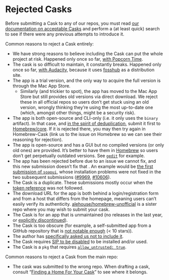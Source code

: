 # Rejected Casks

Before submitting a Cask to any of our repos, you must read [our documentation on acceptable Casks](../development/adding_a_cask.md#finding-a-home-for-your-cask) and perform a (at least quick) search to see if there were any previous attempts to introduce it.

Common reasons to reject a Cask entirely:

+ We have strong reasons to believe including the Cask can put the whole project at risk. Happened only once so far, [with Popcorn Time](https://github.com/caskroom/homebrew-cask/pull/3954).
+ The cask is so difficult to maintain, it constantly breaks. Happened only once so far, [with Audacity](https://github.com/caskroom/homebrew-cask/pull/27517), because it uses [fosshub](https://www.fosshub.com/faq.html) as a distribution site.
+ The app is a trial version, and the only way to acquire the full version is through the Mac App Store.
  + Similarly (and trickier to spot), the app has moved to the Mac App Store but still provides old versions via direct download. We reject these in all official repos so users don’t get stuck using an old version, wrongly thinking they’re using the most up-to-date one (which, amongst other things, might be a security risk).
+ The app is both open-source and CLI-only (i.e. it only uses the `binary` artifact). In that case, and [in the spirit of deduplication](https://github.com/caskroom/homebrew-cask/issues/15603), submit it first to [Homebrew/core](https://github.com/Homebrew/homebrew-core). If it is rejected there, you may then try again in Homebrew-Cask (link us to the issue on Homebrew so we can see their reasoning for rejection).
+ The app is open-source and has a GUI but no compiled versions (or only old ones) are provided. It’s better to have them in [Homebrew](https://github.com/Homebrew/homebrew) so users don’t get perpetually outdated versions. See [`gedit`](https://github.com/caskroom/homebrew-cask/pull/23360) for example.
+ The app has been rejected before due to an issue we cannot fix, and this new submission doesn’t fix that . An example would be [the first submission of `soapui`](https://github.com/caskroom/homebrew-cask/pull/4939), whose installation problems were not fixed in the two subsequent submissions ([#9969](https://github.com/caskroom/homebrew-cask/pull/9969), [#10606](https://github.com/caskroom/homebrew-cask/pull/10606)).
+ The Cask is a duplicate. These submissions mostly occur when the [token reference](../cask_language_reference/token_reference.md) was not followed.
+ The download URL for the app is both behind a login/registration form and from a host that differs from the homepage, meaning users can’t easily verify its authenticity. [alehouse/homebrew-unofficial](https://github.com/alehouse/homebrew-unofficial) is a sister repo where you may wish to submit your cask.
+ The Cask is for an app that is unmaintained (no releases in the last year, or [explicitly discontinued](https://github.com/caskroom/homebrew-cask/pull/22699)).
+ The Cask is too obscure (for example, a self-submitted app from a GitHub repository that is [not notable enough](https://github.com/caskroom/homebrew-cask/pull/28103) (< 10 stars)).
+ The author has [specifically asked us not to include it](https://github.com/caskroom/homebrew-cask/pull/5342).
+ The Cask requires [SIP to be disabled](https://github.com/caskroom/homebrew-cask/pull/41890) to be installed and/or used.
+ The Cask is a `pkg` that requires [`allow_untrusted: true`](https://github.com/caskroom/homebrew-cask/blob/master/doc/cask_language_reference/stanzas/pkg.md#pkg-allow_untrusted).

Common reasons to reject a Cask from the main repo:

+ The cask was submitted to the wrong repo. When drafting a cask, consult “[Finding a Home For Your Cask](../development/adding_a_cask.md#finding-a-home-for-your-cask)” to see where it belongs.
